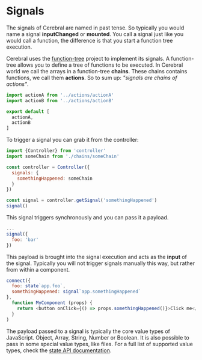 # Signals

The signals of Cerebral are named in past tense. So typically you would name a signal **inputChanged** or **mounted**. You call a signal just like you would call a function, the difference is that you start a function tree execution.

Cerebral uses the [function-tree](https://github.com/cerebral/function-tree) project to implement its signals. A function-tree allows you to define a tree of functions to be executed. In Cerebral world we call the arrays in a function-tree **chains**. These chains contains functions, we call them **actions**. So to sum up: *"signals are chains of actions"*.

```js
import actionA from '../actions/actionA'
import actionB from '../actions/actionB'

export default [
  actionA,
  actionB
]
```

To trigger a signal you can grab it from the controller:

```js
import {Controller} from 'controller'
import someChain from './chains/someChain'

const controller = Controller({
  signals: {
    somethingHappened: someChain
  }
})

const signal = controller.getSignal('somethingHappened')
signal()
```

This signal triggers synchronously and you can pass it a payload.

```js
...
signal({
  foo: 'bar'
})
```

This payload is brought into the signal execution and acts as the **input** of the signal. Typically you will not trigger signals manually this way, but rather from within a component.

```js
connect({
  foo: state`app.foo`,
  somethingHappened: signal`app.somethingHappened`
},
  function MyComponent (props) {
    return <button onClick={() => props.somethingHappened()}>Click me</button>
  }
)
```

The payload passed to a signal is typically the core value types of JavaScript. Object, Array, String, Number or Boolean. It is also possible to pass in some special value types, like files. For a full list of supported value types, check the [state API documentation](../api/state.md).
